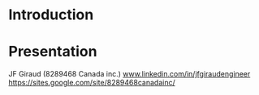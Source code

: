 # Introduction
# Presentation
JF Giraud (8289468 Canada inc.)
www.linkedin.com/in/jfgiraudengineer
https://sites.google.com/site/8289468canadainc/
